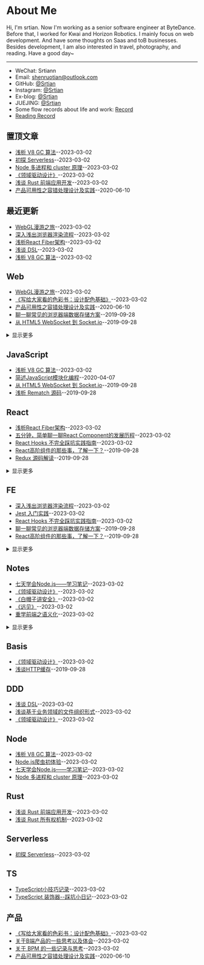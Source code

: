 # About Me
Hi, I'm srtian. Now I'm working as a senior software engineer at ByteDance. Before that,
I worked for Kwai and Horizon Robotics. I mainly focus on web development.
And have some thoughts on Saas and toB businesses. Besides development, I am also interested in travel, photography, and reading. Have a good day~

---
- WeChat: Srtiann
- Email: shenruotian@outlook.com
- GitHub: [@Srtian](https://github.com/srtian)
- Instagram: [@Srtian](https://www.instagram.com/srtian96/?next=%2F)
- Ex-blog: [@Srtian](https://www.yuque.com/srtian)
- JUEJING: [@Srtian](https://juejin.cn/user/2647279729648551/posts)
- Some flow records about life and work: [Record](https://github.com/srtian/Record)
- [Reading Record](https://srtbooks.notion.site/a55c12708dbe42969b7052a6fe9f35c2?v=371ed1453ada49789f6d176e7d00ef08)
## 置顶文章
- [浅析 V8 GC 算法](https://github.com/srtian/Blog/issues/37)--2023-03-02
- [初探 Serverless](https://github.com/srtian/Blog/issues/35)--2023-03-02
- [Node 多进程和 cluster 原理](https://github.com/srtian/Blog/issues/27)--2023-03-02
- [《领域驱动设计》](https://github.com/srtian/Blog/issues/26)--2023-03-02
- [浅谈 Rust 前端应用开发](https://github.com/srtian/Blog/issues/15)--2023-03-02
- [产品可用性之容错处理设计及实践](https://github.com/srtian/Blog/issues/13)--2020-06-10
## 最近更新
- [WebGL漫游之旅](https://github.com/srtian/Blog/issues/41)--2023-03-02
- [深入浅出浏览器渲染流程](https://github.com/srtian/Blog/issues/40)--2023-03-02
- [浅析React Fiber架构](https://github.com/srtian/Blog/issues/39)--2023-03-02
- [浅谈 DSL](https://github.com/srtian/Blog/issues/38)--2023-03-02
- [浅析 V8 GC 算法](https://github.com/srtian/Blog/issues/37)--2023-03-02
## Web
- [WebGL漫游之旅](https://github.com/srtian/Blog/issues/41)--2023-03-02
- [《写给大家看的色彩书：设计配色基础》](https://github.com/srtian/Blog/issues/18)--2023-03-02
- [产品可用性之容错处理设计及实践](https://github.com/srtian/Blog/issues/13)--2020-06-10
- [聊一聊常见的浏览器端数据存储方案](https://github.com/srtian/Blog/issues/11)--2019-09-28
- [ 从 HTML5 WebSocket 到 Socket.io](https://github.com/srtian/Blog/issues/9)--2019-09-28
<details><summary>显示更多</summary>

- [初探 HTML5 Web Workers](https://github.com/srtian/Blog/issues/6)--2019-09-28
- [浅谈HTTP缓存](https://github.com/srtian/Blog/issues/5)--2019-09-28
- [《Don't Make Me Think》读书笔记](https://github.com/srtian/Blog/issues/2)--2019-09-28
- [浅析浏览器进程发展历程](https://github.com/srtian/Blog/issues/1)--2019-09-28
</details>

## JavaScript
- [浅析 V8 GC 算法](https://github.com/srtian/Blog/issues/37)--2023-03-02
- [简述JavaScript模块化编程](https://github.com/srtian/Blog/issues/12)--2020-04-07
- [ 从 HTML5 WebSocket 到 Socket.io](https://github.com/srtian/Blog/issues/9)--2019-09-28
- [浅析 Rematch 源码](https://github.com/srtian/Blog/issues/3)--2019-09-28
## React
- [浅析React Fiber架构](https://github.com/srtian/Blog/issues/39)--2023-03-02
- [五分钟，简单聊一聊React Component的发展历程](https://github.com/srtian/Blog/issues/34)--2023-03-02
- [React Hooks 不完全踩坑实践指南](https://github.com/srtian/Blog/issues/31)--2023-03-02
- [React高阶组件的那些事，了解一下？](https://github.com/srtian/Blog/issues/10)--2019-09-28
- [Redux 源码解读](https://github.com/srtian/Blog/issues/8)--2019-09-28
<details><summary>显示更多</summary>

- [深入理解 Redux 中间件——走马观花](https://github.com/srtian/Blog/issues/7)--2019-09-28
- [五分钟，简单聊一聊React Component的发展历程](https://github.com/srtian/Blog/issues/4)--2019-09-28
- [浅析 Rematch 源码](https://github.com/srtian/Blog/issues/3)--2019-09-28
</details>

## FE
- [深入浅出浏览器渲染流程](https://github.com/srtian/Blog/issues/40)--2023-03-02
- [Jest 入门实践](https://github.com/srtian/Blog/issues/32)--2023-03-02
- [React Hooks 不完全踩坑实践指南](https://github.com/srtian/Blog/issues/31)--2023-03-02
- [聊一聊常见的浏览器端数据存储方案](https://github.com/srtian/Blog/issues/11)--2019-09-28
- [React高阶组件的那些事，了解一下？](https://github.com/srtian/Blog/issues/10)--2019-09-28
<details><summary>显示更多</summary>

- [ 从 HTML5 WebSocket 到 Socket.io](https://github.com/srtian/Blog/issues/9)--2019-09-28
- [Redux 源码解读](https://github.com/srtian/Blog/issues/8)--2019-09-28
- [深入理解 Redux 中间件——走马观花](https://github.com/srtian/Blog/issues/7)--2019-09-28
- [初探 HTML5 Web Workers](https://github.com/srtian/Blog/issues/6)--2019-09-28
- [浅谈HTTP缓存](https://github.com/srtian/Blog/issues/5)--2019-09-28
- [五分钟，简单聊一聊React Component的发展历程](https://github.com/srtian/Blog/issues/4)--2019-09-28
- [浅析 Rematch 源码](https://github.com/srtian/Blog/issues/3)--2019-09-28
- [《Don't Make Me Think》读书笔记](https://github.com/srtian/Blog/issues/2)--2019-09-28
- [浅析浏览器进程发展历程](https://github.com/srtian/Blog/issues/1)--2019-09-28
</details>

## Notes
- [七天学会Node.js——学习笔记](https://github.com/srtian/Blog/issues/30)--2023-03-02
- [《领域驱动设计》](https://github.com/srtian/Blog/issues/26)--2023-03-02
- [《白帽子讲安全》](https://github.com/srtian/Blog/issues/25)--2023-03-02
- [《远见》](https://github.com/srtian/Blog/issues/24)--2023-03-02
- [重学前端之语义化](https://github.com/srtian/Blog/issues/23)--2023-03-02
<details><summary>显示更多</summary>

- [重学前端之JavaScript语法](https://github.com/srtian/Blog/issues/22)--2023-03-02
- [重学前端之JavaScript类型](https://github.com/srtian/Blog/issues/21)--2023-03-02
- [重学前端之JavaScript执行](https://github.com/srtian/Blog/issues/20)--2023-03-02
- [重学前端之JavaScript对象](https://github.com/srtian/Blog/issues/19)--2023-03-02
- [《Don't Make Me Think》读书笔记](https://github.com/srtian/Blog/issues/2)--2019-09-28
</details>

## Basis
- [《领域驱动设计》](https://github.com/srtian/Blog/issues/26)--2023-03-02
- [浅谈HTTP缓存](https://github.com/srtian/Blog/issues/5)--2019-09-28
## DDD
- [浅谈 DSL](https://github.com/srtian/Blog/issues/38)--2023-03-02
- [浅谈基于业务领域的文件组织形式](https://github.com/srtian/Blog/issues/36)--2023-03-02
- [《领域驱动设计》](https://github.com/srtian/Blog/issues/26)--2023-03-02
## Node
- [浅析 V8 GC 算法](https://github.com/srtian/Blog/issues/37)--2023-03-02
- [Node.js爬虫初体验](https://github.com/srtian/Blog/issues/33)--2023-03-02
- [七天学会Node.js——学习笔记](https://github.com/srtian/Blog/issues/30)--2023-03-02
- [Node 多进程和 cluster 原理](https://github.com/srtian/Blog/issues/27)--2023-03-02
## Rust
- [浅谈 Rust 前端应用开发](https://github.com/srtian/Blog/issues/15)--2023-03-02
- [浅谈 Rust 所有权机制](https://github.com/srtian/Blog/issues/14)--2023-03-02
## Serverless
- [初探 Serverless](https://github.com/srtian/Blog/issues/35)--2023-03-02
## TS
- [TypeScript小技巧记录](https://github.com/srtian/Blog/issues/29)--2023-03-02
- [TypeScript 装饰器--踩坑小日记](https://github.com/srtian/Blog/issues/28)--2023-03-02
## 产品
- [《写给大家看的色彩书：设计配色基础》](https://github.com/srtian/Blog/issues/18)--2023-03-02
- [关于B端产品的一些思考以及体会](https://github.com/srtian/Blog/issues/17)--2023-03-02
- [关于 BPM 的一些记录与思考](https://github.com/srtian/Blog/issues/16)--2023-03-02
- [产品可用性之容错处理设计及实践](https://github.com/srtian/Blog/issues/13)--2020-06-10
